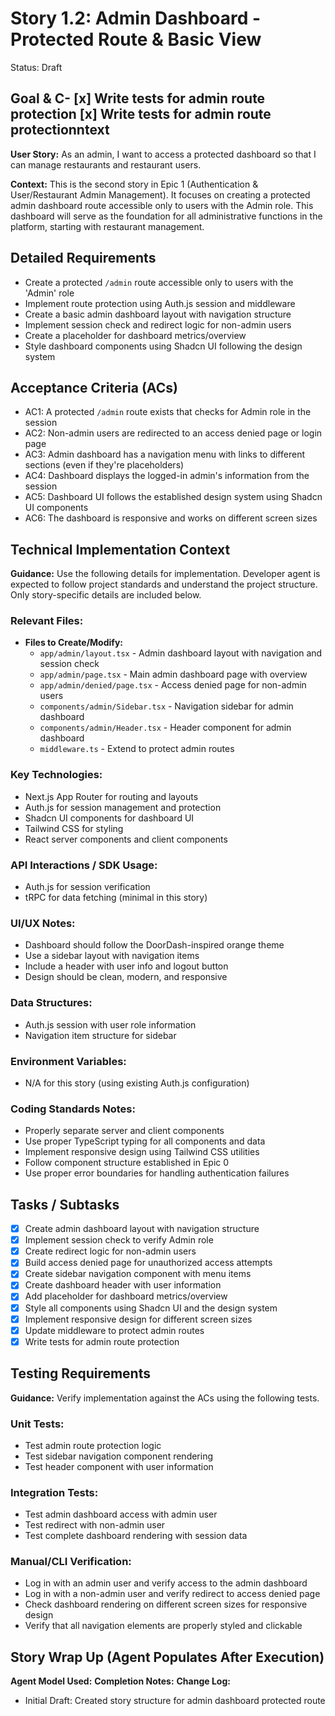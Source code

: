 # Story 1.2: Admin Dashboard - Protected Route & Basic View

Status: Draft

## Goal & C- [x] Write tests for admin route protection [x] Write tests for admin route protectionntext

**User Story:** As an admin, I want to access a protected dashboard so that I can manage restaurants and restaurant users.

**Context:** This is the second story in Epic 1 (Authentication & User/Restaurant Admin Management). It focuses on creating a protected admin dashboard route accessible only to users with the Admin role. This dashboard will serve as the foundation for all administrative functions in the platform, starting with restaurant management.

## Detailed Requirements

- Create a protected `/admin` route accessible only to users with the 'Admin' role
- Implement route protection using Auth.js session and middleware
- Create a basic admin dashboard layout with navigation structure
- Implement session check and redirect logic for non-admin users
- Create a placeholder for dashboard metrics/overview
- Style dashboard components using Shadcn UI following the design system

## Acceptance Criteria (ACs)

- AC1: A protected `/admin` route exists that checks for Admin role in the session
- AC2: Non-admin users are redirected to an access denied page or login page
- AC3: Admin dashboard has a navigation menu with links to different sections (even if they're placeholders)
- AC4: Dashboard displays the logged-in admin's information from the session
- AC5: Dashboard UI follows the established design system using Shadcn UI components
- AC6: The dashboard is responsive and works on different screen sizes

## Technical Implementation Context

**Guidance:** Use the following details for implementation. Developer agent is expected to follow project standards and understand the project structure. Only story-specific details are included below.

### Relevant Files:

- **Files to Create/Modify:**
  - `app/admin/layout.tsx` - Admin dashboard layout with navigation and session check
  - `app/admin/page.tsx` - Main admin dashboard page with overview
  - `app/admin/denied/page.tsx` - Access denied page for non-admin users
  - `components/admin/Sidebar.tsx` - Navigation sidebar for admin dashboard
  - `components/admin/Header.tsx` - Header component for admin dashboard
  - `middleware.ts` - Extend to protect admin routes

### Key Technologies:

- Next.js App Router for routing and layouts
- Auth.js for session management and protection
- Shadcn UI components for dashboard UI
- Tailwind CSS for styling
- React server components and client components

### API Interactions / SDK Usage:

- Auth.js for session verification
- tRPC for data fetching (minimal in this story)

### UI/UX Notes:

- Dashboard should follow the DoorDash-inspired orange theme
- Use a sidebar layout with navigation items
- Include a header with user info and logout button
- Design should be clean, modern, and responsive

### Data Structures:

- Auth.js session with user role information
- Navigation item structure for sidebar

### Environment Variables:

- N/A for this story (using existing Auth.js configuration)

### Coding Standards Notes:

- Properly separate server and client components
- Use proper TypeScript typing for all components and data
- Implement responsive design using Tailwind CSS utilities
- Follow component structure established in Epic 0
- Use proper error boundaries for handling authentication failures

## Tasks / Subtasks

- [x] Create admin dashboard layout with navigation structure
- [x] Implement session check to verify Admin role
- [x] Create redirect logic for non-admin users
- [x] Build access denied page for unauthorized access attempts
- [x] Create sidebar navigation component with menu items
- [x] Create dashboard header with user information
- [x] Add placeholder for dashboard metrics/overview
- [x] Style all components using Shadcn UI and the design system
- [x] Implement responsive design for different screen sizes
- [x] Update middleware to protect admin routes
- [x] Write tests for admin route protection

## Testing Requirements

**Guidance:** Verify implementation against the ACs using the following tests.

### Unit Tests:

- Test admin route protection logic
- Test sidebar navigation component rendering
- Test header component with user information

### Integration Tests:

- Test admin dashboard access with admin user
- Test redirect with non-admin user
- Test complete dashboard rendering with session data

### Manual/CLI Verification:

- Log in with an admin user and verify access to the admin dashboard
- Log in with a non-admin user and verify redirect to access denied page
- Check dashboard rendering on different screen sizes for responsive design
- Verify that all navigation elements are properly styled and clickable

## Story Wrap Up (Agent Populates After Execution)

**Agent Model Used:**
**Completion Notes:**
**Change Log:**

- Initial Draft: Created story structure for admin dashboard protected route
